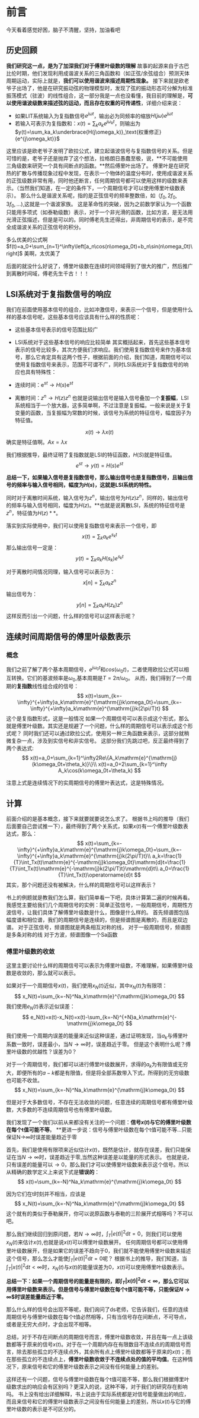# 前言

今天看着感觉好困，脑子不清醒，坚持，加油看吧

## 历史回顾

**我们研究这一点，是为了加深我们对于傅里叶级数的理解**
故事的起源来自于古巴比伦时期，他们发现利用​​成谐波关系的三角函数和​​（如正弦/余弦组合）预测天体周期运动，实际上就是，**我们可以使用谐波来描述周期性现象。**
接下来就是欧老爷子出场了，他是在研究振动弦的物理模型时，发现了弦的振动形态可分解为​​标准振荡模式（驻波）的线性组合​，这一部分我是一点也没看懂，我目前的理解是，**可以使用谐波级数来描述弦的运动，而且存在权重的可传递性**，详细介绍来说：

- 如果LIT系统输入为复指数信号$e^{j\omega t}$，输出必为同频率的缩放$H(j\omega)e^{j\omega t}$
- 若输入可表示为复指数和：$x(t)=\sum_ka_ke^{j\omega_kt}$，则输出为$y(t)=\sum_ka_k\underbrace{H(j\omega_k)}_\text{权重修正}{e^{j\omega_kt}}$
  
这里应该是欧老爷子发明了欧拉公式，建立起谐波信号与复指数信号的关系。但是可惜的是，老爷子还是抛弃了这个想法，拉格朗日愚蠢至极，说，**不可能使用三角级数来研究一个具有间断点的函数。**然后傅里叶出场了。
傅里叶是在研究热的扩散与传播现象过程中发现，在表示一个物体的温度分布时，使用成谐波关系的正弦级数非常有用，同时他还断言，任何周期信号都可以使用这样的级数来表示。（当然我们知道，在一定的条件下，一个周期信号才可以使用傅里叶级数表示）。
那么什么是谐波关系呢，指的是正弦信号的频率整数倍，如（$f_0,2f_0,3f_0,...$),这就是一个谐波家族。
这是革命性的突破，因为之前数学家认为一个函数只能用多项式（如泰勒级数）表示，对于一个非光滑的函数，比如方波，是无法用光滑正弦描述，但是是可以的。同时傅老先生还得出，非周期信号的表示，是不完全成谐波关系的正弦信号的积分。

多么优美的公式啊 $f(t)=a_0+\sum_{n=1}^\infty\left[a_n\cos(n\omega_0t)+b_n\sin(n\omega_0t)\right]$
美啊，太优美了

后面的就没什么好说了，傅里叶级数在连续时间领域得到了很大的推广，然后推广到离散时间域，傅老先生千古！！！

## LSI系统对于复指数信号的响应

我们在前面使用基本信号的组合，比如冲激信号，来表示一个信号，但是使用什么样的基本信号呢，这些基本信号应该具有什么样的性质呢：

- 这些基本信号表示的信号范围比较广
- LSI系统对于这些基本信号的响应比较简单
其实概括起来，首先这些基本信号表示的信号比较多，其次方便我们求响应。我们使用复指数信号来作为基本信号，那么它肯定具有这两个性子，根据前面的介绍，我们知道，周期信号可以使用复指数信号来表示，范围不可谓不广，同时LSI系统对于复指数信号的响应也具有特殊性：

- 连续时间：$\mathrm{e}^{st}\longrightarrow H(s)\mathrm{e}^{st}$
- 离散时间：$z^n\to H(z)z^n$
也就是说输出信号是输入信号叠加一个**复振幅**，LSI系统相当于一个放大器，这多简单啊，不过注意是复振幅，一般来说是关于复变量的函数，当复振幅为常数的时候，该信号为系统的特征信号，幅度因子为特征值。

$$
x(t)\longrightarrow \lambda x(t)
$$
确实是特征值啊。$Ax=\lambda x$

我们根据推导，最终证明了复指数就是LSI的特征函数，$H(S)$就是特征值。
$$
e^{st}\longrightarrow  y(t)=H(s)e^{st} 
$$

**总结一下，如果输入信号是复指数信号，那么输出信号也是复指数信号，且输出信号的频率与输入信号相同，幅度为$H(s)$，这就是LSI系统的特性。**

同时对于离散时间系统，输入信号为$z^n$，输出信号为$H(z)z^n$，同样的，输出信号的频率与输入信号相同，幅度为$H(z)$。**也就是说离散LSI，系统的特征信号是$z^n$，特征值为$H(z)**$。

落实到实际使用中，我们可以使用复指数信号来表示一个信号，即
$$
x(t)=\sum_ka_ke^{s_kt}
$$
那么输出信号一定是：
$$y(t)=\sum_ka_kH(s_k)e^{s_kt}
$$

对于离散时间情况同理，输入信号可以表示为：
$$x[n]=\sum_ka_kz^n$$
输出信号为：
$$y[n]=\sum_ka_kH(z_k)z^n$$
这样反而引出一个问题，什么样的信号可以这样表示呢？

## 连续时间周期信号的傅里叶级数表示

### 概念
我们之前了解了两个基本周期信号，$e^{j\omega_0t}$和$cos(\omega_0t)$，二者使用欧拉公式可以相互转换。它们的基波频率是$\omega_0$,基本周期是$T=2\pi/\omega_0$。
从而，我们得到了一个周期的**复指数**线性组合成的信号：
$$
x(t)=\sum_{k=-\infty}^{+\infty}a_k\mathrm{e}^{\mathrm{j}k\omega_0t}=\sum_{k=-\infty}^{+\infty}a_k\mathrm{e}^{\mathrm{j}k(2\pi/T)t}
$$
这个是复指数形式，这是一般情况
如果一个周期信号可以表示成这个形式，那么就是傅里叶级数。其实还是规避了一个问题，什么样的周期信号可以表示成这个形式呢？
同时我们还可以通过欧拉公式，使用另一种三角函数来表示，这部分就稍微复杂一点，涉及到实信号和非实信号。
这部分我们先跳过吧，反正最终得到了两个表达式:
$$
x(t)=a_0+\sum_{k=1}^\infty2Re\{A_k\mathrm{e}^{\mathrm{j}(k\omega_0t+\theta_k)}\}\\
x(t)=a_0+2\sum_{k=1}^\infty A_k\cos(k\omega_0t+\theta_k)
$$

注意上式是连续情况下的实周期信号的傅里叶表达式，这是特殊情况。

## 计算

前面介绍的是基本概念，接下来就要就要说怎么求了。
根据书上吗的推导（我们后面要自己尝试推一下），最终得到了两个关系式，如果$x(t)$有一个傅里叶级数表达式，那么：
$$
x(t)=\sum_{k=-\infty}^{+\infty}a_k\mathrm{e}^{\mathrm{j}k\omega_0t}=\sum_{k=-\infty}^{+\infty}a_k\mathrm{e}^{\mathrm{j}k(2\pi/T)t}\\
a_k=\frac{1}{T}\int_Tx(t)\mathrm{e}^{-\mathrm{j}k\omega_0t}\mathrm{d}t=\frac{1}{T}\int_Tx(t)\mathrm{e}^{-\mathrm{j}k(2\pi/T)t}\mathrm{d}t\\
a_0=\frac{1}{T}\int_Tx(t)\operatorname{d}t
$$
其实，那个问题还没有被解决，什么样的周期信号可以这样表示？

书上的例题就是教我们怎么算，我们简单看一下吧，具体计算第二遍的时候再看。
我感觉主要给我们几个周期信号的实例：简单正弦信号，一般周期信号，周期性方波信号，让我们具体了解傅里叶级数是什么，图像是什么样的。
首先频谱图包括幅度谱和相位谱，我们的周期信号是连续的，但是频谱图是离散的，而且是双边谱。
对于正弦信号，频谱图就是两条相互对称的线，
对于一般周期信号，频谱图是多条对称的线
对于方波，频谱图像一个Sa函数

### 傅里叶级数的收敛

这里主要讨论什么样的周期信号可以表示为傅里叶级数，不难理解，如果傅里叶级数是收敛的，那么就可以表示。

如果对于一个周期信号$x(t)$，我们使用$x_N(t)$近似，其中$x_N(t)$为有限项：
$$
x_N(t)=\sum_{k=-N}^Na_k\mathrm{e}^{\mathrm{j}k\omega_0t}
$$
我们使用$e_N(t)$表示近似误差：
$$
e_N(t)=x(t)-x_N(t)=x(t)-\sum_{k=-N}^{+N}a_k\mathrm{e}^{-\mathrm{j}k\omega_0t}
$$

我们使用一个周期内误差的能量来近似这种误差，通过证明发现，当$a_k$与傅里叶系数一致时，误差最小，当$N\to\infty$时，误差趋近于零。
但是这个表明什么呢？傅里叶级数的优越性？误差为0？

对于一个周期信号，我们都可以进行傅里叶级数展开，求得的$a_k$为有限值或无穷大，即便所有的$a-k$都是有限值，但是将全部系数带入下式，所得到的无穷级数也可能不收敛。
$$
x_N(t)=\sum_{k=-N}^Na_k\mathrm{e}^{\mathrm{j}k\omega_0t}
$$

但是对于大多数信号，不存在无法收敛的问题，任意连续的周期信号都有傅里叶级数，大多数的不连续周期信号也有傅里叶级数。

我们发现了一个我们以前从来都没有关注的一个问题：**信号$x(t)$与它的傅里叶级数在每个t值可能不等**。
**更进一步说：信号与傅里叶级数在每个t值可能不等...只能保证N→∞时误差能量趋近于零

首先，我们是使用有限项来近似估计$x(t)$，既然是估计，就存在误差，我们只能保证在当$N\to\infty$时，误差趋近于零,当然这种误差是以能量的形式表示。
也就是说，只有误差的能量可以$\to0$，那么我们才可以使傅里叶级数来表示这个信号。所以从精确的数学定义上来说下式是**错误的**：
$$
x(t)=\sum_{k=-N}^Na_k\mathrm{e}^{\mathrm{j}k\omega_0t}
$$

因为它们在t时刻并不相当，应该是
$$
x_N(t)=\sum_{k=-N}^Na_k\mathrm{e}^{\mathrm{j}k\omega_0t}
$$
这个就有的类似于泰勒展开，你可以说原函数与泰勒的三阶展开式相等吗？不可以吧。

那么我们继续回归到原问题，若$N\to\infty$时，$\int_T|e(t)|^2\mathrm{d}t=0$，则我们可以使用$x_N(t)$来估计$x(t)$,也就是说$x(t)$可以傅里叶级数展开。
任何周期信号都可以使用傅里叶级数展开，但是如果它的误差不趋向于0，我们就不能使用傅里叶级数来描述这个信号，那么怎么才能使$\int_T|e(t)|^2\mathrm{d}t=0$呢？
根据书上的推导，我们知道，当$\int_T\left|x(t)\right|^2\mathrm{d}t<\infty$时，$x_N(t)$与$x(t)$的能量误差为0，$x(t)$可以使用傅里叶级数表示。

**总结一下：如果一个周期信号的能量是有限的，即$\int_T\left|x(t)\right|^2\mathrm{d}t<\infty$，那么它可以用傅里叶级数来表示。但是信号与傅里叶级数在每个t值可能不等，只能保证$N\to\infty$$时误差能量趋近于零。**

那么什么样的信号会出现不等呢，我们询问了ds老师，它告诉我们，任意的连续周期信号与傅里叶级数在每个t值必然相等，只有当信号存在间断点，不可导点，或者是无穷大点时，才会出现不相等。

总结，对于不存在间断点的周期信号而言，傅里叶级数收敛，并且在每一点上该级数都等于原来的信号$x(t)$。对于在一个周期内存在有限数目不连续点的周期信号而言，除去那些孤立的不连续点外，其余所有点上傅里叶级数都等于原来的$x(t)$；而在那些孤立的不连续点上，**傅里叶级数收敛于不连续点处的值的平均值**。在这种情况下，原来信号和它的傅里叶级数表示之间没有任何能量上的差别。

这样还有一个问题，信号与傅里叶级数在每个t值可能不等，那么我们根据傅里叶级数求出的响应会有区别吗？更深入的说，这种不等，对于我们的研究存在影响吗。
书上没有给出详细解释，书上说由于实际系统都是对信号能量做出的响应，而且来信号和它的傅里叶级数表示之间没有任何能量上的差别，所以$x(t)$与它的傅里叶级数的表示是不可区分的。

